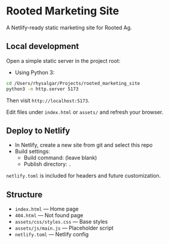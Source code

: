 # Rooted Marketing Site

A Netlify-ready static marketing site for Rooted Ag.

## Local development

Open a simple static server in the project root:

- Using Python 3:

```bash
cd /Users/rhysalgar/Projects/rooted_marketing_site
python3 -m http.server 5173
```

Then visit `http://localhost:5173`.

Edit files under `index.html` or `assets/` and refresh your browser.

## Deploy to Netlify

- In Netlify, create a new site from git and select this repo
- Build settings:
  - Build command: (leave blank)
  - Publish directory: `.`

`netlify.toml` is included for headers and future customization.

## Structure

- `index.html` — Home page 
- `404.html` — Not found page
- `assets/css/styles.css` — Base styles
- `assets/js/main.js` — Placeholder script
- `netlify.toml` — Netlify config
